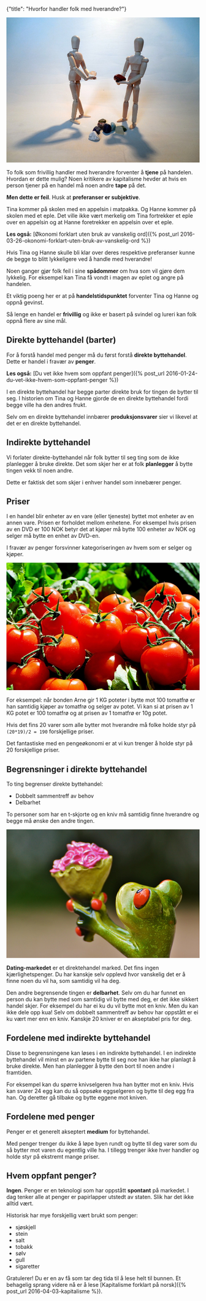 {"title": "Hvorfor handler folk med hverandre?"}

![Trade](/blogimages/trade.jpg)

To folk som frivillig handler med hverandre forventer å **tjene**
på handelen. Hvordan er dette mulig? Noen kritikere av
kapitalisme hevder at hvis en person tjener på en handel må noen
andre **tape** på det.

**Men dette er feil**. Husk at **preferanser er subjektive**.


Tina kommer på skolen med en appelsin i matpakka. Og
Hanne kommer på skolen med et eple. Det ville ikke vært
merkelig om Tina fortrekker et eple over en appelsin
og at Hanne foretrekker en appelsin over et eple.

**Les også:** [Økonomi forklart uten bruk av vanskelig ord]({% post_url 2016-03-26-okonomi-forklart-uten-bruk-av-vanskelig-ord %})

Hvis Tina og Hanne skulle bli klar over deres respektive preferanser
kunne de begge to blitt lykkeligere ved å handle med hverandre!

Noen ganger gjør folk feil i sine **spådommer** om hva som vil
gjøre dem lykkelig. For eksempel kan Tina få vondt i magen av
eplet og angre på handelen.

Et viktig poeng her er at på **handelstidspunktet** forventer Tina og Hanne
og oppnå gevinst.

Så lenge en handel er **frivillig** og ikke er basert på svindel og lureri
kan folk oppnå flere av sine mål.

## Direkte byttehandel (barter)

For å forstå handel med penger må du først forstå **direkte byttehandel**.
Dette er handel i fravær av **penger**.

**Les også:** [Du vet ikke hvem som oppfant penger]({% post_url 2016-01-24-du-vet-ikke-hvem-som-oppfant-penger %})

I en direkte byttehandel har begge parter direkte bruk for tingen de
bytter til seg. I historien om Tina og Hanne gjorde de en direkte
byttehandel fordi begge ville ha den andres frukt.

Selv om en direkte byttehandel innbærer **produksjonsvarer** sier vi likevel
at det er en direkte byttehandel.

## Indirekte byttehandel

Vi forlater direkte-byttehandel når folk bytter til seg ting som de ikke
planlegger å bruke direkte. Det som skjer her er at folk **planlegger**
å bytte tingen vekk til noen andre.

Dette er faktisk det som skjer i enhver handel som innebærer penger.

## Priser

I en handel blir enheter av en vare (eller tjeneste) byttet mot enheter
av en annen vare. Prisen er forholdet mellom enhetene.
For eksempel hvis prisen av en DVD er 100 NOK betyr det at kjøper
må bytte 100 enheter av NOK og selger må bytte en enhet av DVD-en.

I fravær av penger forsvinner kategoriseringen av
hvem som er selger og kjøper.

![Tomater](/blogimages/tomatoes.jpg)

For eksempel: når bonden Arne gir 1 KG poteter i bytte mot 100 tomatfrø
er han samtidig kjøper av tomatfrø og selger av potet. Vi kan si 
at prisen av 1 KG potet er 100 tomatfrø og at prisen av 1 tomatfrø
er 10g potet.

Hvis det fins 20 varer som alle bytter mot hverandre
må folke holde styr på `(20*19)/2 = 190` forskjellige priser.

Det fantastiske med en pengeøkonomi er at vi kun trenger å holde
styr på 20 forskjellige priser.

## Begrensninger i direkte byttehandel

To ting begrenser direkte byttehandel:

* Dobbelt sammentreff av behov
* Delbarhet

To personer som har en t-skjorte og en kniv må samtidig finne hverandre
og begge må ønske den andre tingen.

![Frog love](/blogimages/love.jpg)

**Dating-markedet** er et
direktehandel marked. Det fins ingen kjærlighetspenger. Du har kanskje selv
opplevd hvor vanskelig det er å finne noen du vil ha, som samtidig vil ha deg.

Den andre begrensende tingen er **delbarhet**. Selv om du har funnet en person
du kan bytte med som samtidig vil bytte med deg, er det ikke sikkert handel skjer.
For eksempel du har ei ku du vil bytte mot en kniv. Men du kan ikke dele opp kua!
Selv om dobbelt sammentreff
av behov har oppstått er ei ku vært mer enn en kniv. Kanskje 20 kniver er en 
akseptabel pris for deg.

## Fordelene med indirekte byttehandel

Disse to begrensningene kan løses i en indirekte byttehandel. I en indirekte
byttehandel vil minst en av partene bytte til seg noe han ikke har planlagt
å bruke direkte. Men han planlegger å bytte den bort til noen andre i framtiden.

For eksempel kan du spørre knivselgeren hva han bytter mot en kniv. Hvis kan svarer
24 egg kan du så oppsøke eggselgeren og bytte til deg egg fra han. Og deretter
gå tilbake og bytte eggene mot kniven.

## Fordelene med penger

Penger er et generelt akseptert **medium** for byttehandel.

Med penger trenger du ikke å løpe byen rundt og bytte til deg varer som du så
bytter mot varen du egentlig ville ha. I tillegg trenger ikke hver handler
og holde styr på ekstremt mange priser.

## Hvem oppfant penger?

**Ingen**. Penger er en teknologi som har oppstått **spontant** på markedet.
I dag tenker alle at penger er papirlapper utstedt av staten.
Slik har det ikke alltid vært.

Historisk har mye forskjellig vært brukt som penger:

* sjøskjell
* stein
* salt
* tobakk
* sølv
* gull
* sigaretter

Gratulerer! Du er en av få som tar deg tida til å lese helt til bunnen.
Et behagelig sprang videre nå er å lese 
[Kapitalisme forklart på norsk]({% post_url 2016-04-03-kapitalisme %}).
